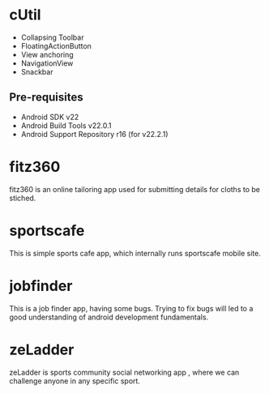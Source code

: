 # cUtil
- Collapsing Toolbar
- FloatingActionButton
- View anchoring
- NavigationView
- Snackbar

Pre-requisites
--------------

- Android SDK v22
- Android Build Tools v22.0.1
- Android Support Repository r16 (for v22.2.1)


# fitz360

fitz360 is an online tailoring app used for submitting  details for cloths to be stiched. 

# sportscafe

This is simple sports cafe app, which internally runs sportscafe mobile site.

# jobfinder

This is a job finder app, having some bugs. Trying to fix bugs will led to a good understanding of android development fundamentals.

# zeLadder

zeLadder is sports community social networking app , where we can challenge anyone in any specific sport.
